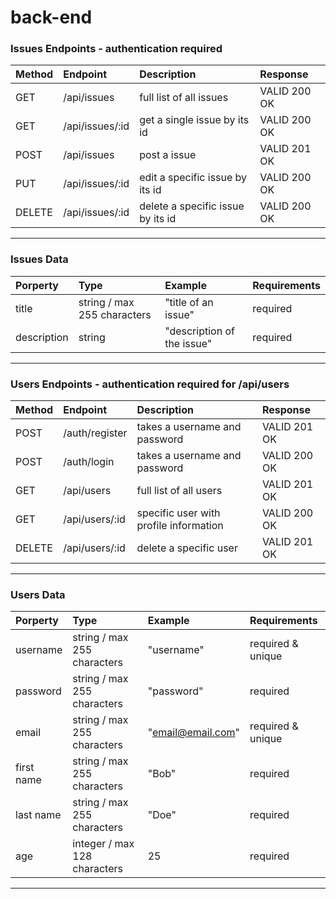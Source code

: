 # back-end

### Issues Endpoints - authentication required

| Method | Endpoint        | Description                       | Response     |
| :----- | :-------------- | :-------------------------------- | :----------- |
| GET    | /api/issues     | full list of all issues           | VALID 200 OK |
| GET    | /api/issues/:id | get a single issue by its id      | VALID 200 OK |
| POST   | /api/issues     | post a issue                      | VALID 201 OK |
| PUT    | /api/issues/:id | edit a specific issue by its id   | VALID 200 OK |
| DELETE | /api/issues/:id | delete a specific issue by its id | VALID 200 OK |

---

### Issues Data

| Porperty    | Type                        | Example                    | Requirements |
| :---------- | :-------------------------- | :------------------------- | :----------- |
| title       | string / max 255 characters | "title of an issue"        | required     |
| description | string                      | "description of the issue" | required     |

---

### Users Endpoints - authentication required for /api/users

| Method | Endpoint       | Description                            | Response     |
| :----- | :------------- | :------------------------------------- | :----------- |
| POST   | /auth/register | takes a username and password          | VALID 201 OK |
| POST   | /auth/login    | takes a username and password          | VALID 200 OK |
| GET    | /api/users     | full list of all users                 | VALID 201 OK |
| GET    | /api/users/:id | specific user with profile information | VALID 200 OK |
| DELETE | /api/users/:id | delete a specific user                 | VALID 201 OK |

---

### Users Data

| Porperty   | Type                         | Example           | Requirements      |
| :--------- | :--------------------------- | :---------------- | :---------------- |
| username   | string / max 255 characters  | "username"        | required & unique |
| password   | string / max 255 characters  | "password"        | required          |
| email      | string / max 255 characters  | "email@email.com" | required & unique |
| first name | string / max 255 characters  | "Bob"             | required          |
| last name  | string / max 255 characters  | "Doe"             | required          |
| age        | integer / max 128 characters | 25                | required          |

---
